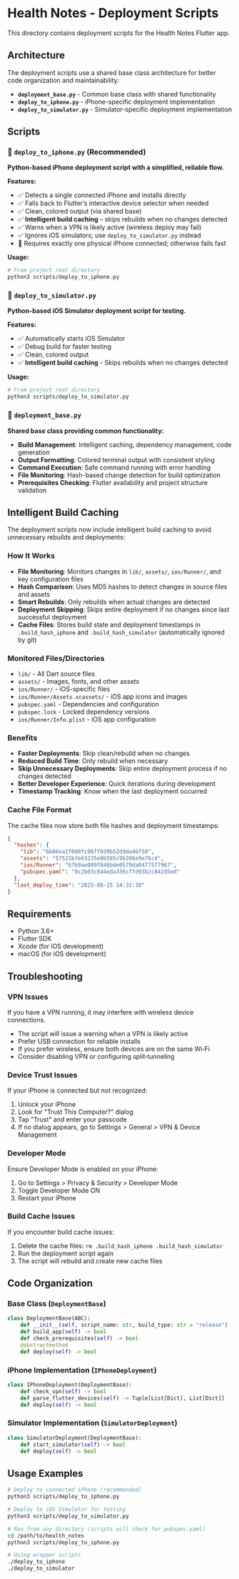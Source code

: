 # Health Notes - Deployment Scripts

This directory contains deployment scripts for the Health Notes Flutter app.

## Architecture

The deployment scripts use a shared base class architecture for better code organization and maintainability:

- **`deployment_base.py`** - Common base class with shared functionality
- **`deploy_to_iphone.py`** - iPhone-specific deployment implementation
- **`deploy_to_simulator.py`** - Simulator-specific deployment implementation

## Scripts

### 🚀 `deploy_to_iphone.py` (Recommended)
**Python-based iPhone deployment script with a simplified, reliable flow.**

**Features:**
- ✅ Detects a single connected iPhone and installs directly
- ✅ Falls back to Flutter’s interactive device selector when needed
- ✅ Clean, colored output (via shared base)
- ✅ **Intelligent build caching** – skips rebuilds when no changes detected
- ✅ Warns when a VPN is likely active (wireless deploy may fail)
- ✅ Ignores iOS simulators; use `deploy_to_simulator.py` instead
- 🚫 Requires exactly one physical iPhone connected; otherwise fails fast

**Usage:**
```bash
# From project root directory
python3 scripts/deploy_to_iphone.py
```

### 📱 `deploy_to_simulator.py`
**Python-based iOS Simulator deployment script for testing.**

**Features:**
- ✅ Automatically starts iOS Simulator
- ✅ Debug build for faster testing
- ✅ Clean, colored output
- ✅ **Intelligent build caching** - Skips rebuilds when no changes detected

**Usage:**
```bash
# From project root directory
python3 scripts/deploy_to_simulator.py
```

### 🔧 `deployment_base.py`
**Shared base class providing common functionality:**

- **Build Management**: Intelligent caching, dependency management, code generation
- **Output Formatting**: Colored terminal output with consistent styling
- **Command Execution**: Safe command running with error handling
- **File Monitoring**: Hash-based change detection for build optimization
- **Prerequisites Checking**: Flutter availability and project structure validation

## Intelligent Build Caching

The deployment scripts now include intelligent build caching to avoid unnecessary rebuilds and deployments:

### How It Works
- **File Monitoring**: Monitors changes in `lib/`, `assets/`, `ios/Runner/`, and key configuration files
- **Hash Comparison**: Uses MD5 hashes to detect changes in source files and assets
- **Smart Rebuilds**: Only rebuilds when actual changes are detected
- **Deployment Skipping**: Skips entire deployment if no changes since last successful deployment
- **Cache Files**: Stores build state and deployment timestamps in `.build_hash_iphone` and `.build_hash_simulator` (automatically ignored by git)

### Monitored Files/Directories
- `lib/` - All Dart source files
- `assets/` - Images, fonts, and other assets
- `ios/Runner/` - iOS-specific files
- `ios/Runner/Assets.xcassets/` - iOS app icons and images
- `pubspec.yaml` - Dependencies and configuration
- `pubspec.lock` - Locked dependency versions
- `ios/Runner/Info.plist` - iOS app configuration

### Benefits
- **Faster Deployments**: Skip clean/rebuild when no changes
- **Reduced Build Time**: Only rebuild when necessary
- **Skip Unnecessary Deployments**: Skip entire deployment process if no changes detected
- **Better Developer Experience**: Quick iterations during development
- **Timestamp Tracking**: Know when the last deployment occurred

### Cache File Format
The cache files now store both file hashes and deployment timestamps:
```json
{
  "hashes": {
    "lib": "bb06ea2f0d0fc96ff039b52d9da46f50",
    "assets": "57521b7e63235e0b585c9b206e9e76c4",
    "ios/Runner": "b7b9ae089f846bde0579da0477577967",
    "pubspec.yaml": "9c2b03c844eda336cffd93b2c842d5ed"
  },
  "last_deploy_time": "2025-08-25 14:32:38"
}
```

## Requirements

- Python 3.6+
- Flutter SDK
- Xcode (for iOS development)
- macOS (for iOS development)

## Troubleshooting

### VPN Issues
If you have a VPN running, it may interfere with wireless device connections.
- The script will issue a warning when a VPN is likely active
- Prefer USB connection for reliable installs
- If you prefer wireless, ensure both devices are on the same Wi‑Fi
- Consider disabling VPN or configuring split‑tunneling

### Device Trust Issues
If your iPhone is connected but not recognized:
1. Unlock your iPhone
2. Look for "Trust This Computer?" dialog
3. Tap "Trust" and enter your passcode
4. If no dialog appears, go to Settings > General > VPN & Device Management

### Developer Mode
Ensure Developer Mode is enabled on your iPhone:
1. Go to Settings > Privacy & Security > Developer Mode
2. Toggle Developer Mode ON
3. Restart your iPhone

### Build Cache Issues
If you encounter build cache issues:
1. Delete the cache files: `rm .build_hash_iphone .build_hash_simulator`
2. Run the deployment script again
3. The script will rebuild and create new cache files

## Code Organization

### Base Class (`DeploymentBase`)
```python
class DeploymentBase(ABC):
    def __init__(self, script_name: str, build_type: str = "release")
    def build_app(self) -> bool
    def check_prerequisites(self) -> bool
    @abstractmethod
    def deploy(self) -> bool
```

### iPhone Implementation (`IPhoneDeployment`)
```python
class IPhoneDeployment(DeploymentBase):
    def check_vpn(self) -> bool
    def parse_flutter_devices(self) -> Tuple[List[Dict], List[Dict]]
    def deploy(self) -> bool
```

### Simulator Implementation (`SimulatorDeployment`)
```python
class SimulatorDeployment(DeploymentBase):
    def start_simulator(self) -> bool
    def deploy(self) -> bool
```

## Usage Examples

```bash
# Deploy to connected iPhone (recommended)
python3 scripts/deploy_to_iphone.py

# Deploy to iOS Simulator for testing
python3 scripts/deploy_to_simulator.py

# Run from any directory (scripts will check for pubspec.yaml)
cd /path/to/health_notes
python3 scripts/deploy_to_iphone.py

# Using wrapper scripts
./deploy_to_iphone
./deploy_to_simulator
```
